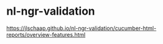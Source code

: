 # nl-ngr-validation
https://jlschaap.github.io/nl-ngr-validation/cucumber-html-reports/overview-features.html
